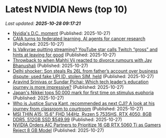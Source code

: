 # Latest NVIDIA News (top 10)
_Last updated: **2025-10-28 09:17:21**_

- [Nvidia's D.C. moment](https://biztoc.com/x/48c51f5cfe7c5cae) (Published: 2025-10-27)
- [CAIA turns to federated learning, AI agents for cancer research](https://www.techtarget.com/healthtechanalytics/feature/CAIA-turns-to-federated-learning-AI-agents-for-cancer-research) (Published: 2025-10-27)
- [Is Valkyrae quitting streaming? YouTube star calls Twitch “gross” and hints at leaving for good](https://timesofindia.indiatimes.com/world/us-streamers/is-valkyrae-quitting-streaming-youtube-star-calls-twitch-gross-and-hints-at-leaving-for-good/articleshow/124843101.cms) (Published: 2025-10-27)
- [Throwback to when Mahhi Vij reacted to divorce rumours with Jay Bhanushali](https://timesofindia.indiatimes.com/tv/news/hindi/throwback-to-when-mahhi-vij-reacted-to-divorce-rumours-with-jay-bhanushali/articleshow/124843825.cms) (Published: 2025-10-27)
- [Delhi shocker: Son steals Rs 26L from father’s account over business dispute; used fake UPI ID, stolen SIM, held](https://timesofindia.indiatimes.com/city/delhi/man-steals-26-lakh-from-fathers-bank-account-arrested/articleshow/124831089.cms) (Published: 2025-10-27)
- [Aravind Srinivas or Sundar Pichai: Which tech leader’s education journey is more impressive?](https://timesofindia.indiatimes.com/education/news/aravind-srinivas-or-sundar-pichai-which-tech-leaders-education-journey-is-more-impressive/articleshow/124843695.cms) (Published: 2025-10-27)
- [Japan's Nikkei tops 50,000 mark for first time on stimulus euphoria](https://economictimes.indiatimes.com/markets/stocks/news/japans-nikkei-tops-50000-mark-for-first-time-on-stimulus-euphoria/articleshow/124843582.cms) (Published: 2025-10-27)
- [Who is Justice Surya Kant, recommended as next CJI? A look at his journey from classroom to courtroom](https://timesofindia.indiatimes.com/education/news/who-is-justice-surya-kant-recommended-as-next-cji-a-look-at-his-journey-from-classroom-to-courtroom/articleshow/124843490.cms) (Published: 2025-10-27)
- [MSI THIN A15: 15.6" FHD 144Hz, Ryzen 5 7535HS, RTX 4050, 8GB DDR5, 512GB SSD $549.99](https://slickdeals.net/f/18736564-msi-thin-a15-15-6-fhd-144hz-ryzen-5-7535hs-rtx-4050-8gb-ddr5-512gb-ssd-549-99) (Published: 2025-10-27)
- [NVIDIA Orders AIC Partners to Prioritize 16 GB RTX 5060 Ti as Gamers Reject 8 GB Model](https://www.madshrimps.be/news/nvidia-orders-aic-partners-to-prioritize-16-gb-rtx-5060-ti-as-gamers-reject-8-gb-model/) (Published: 2025-10-27)
